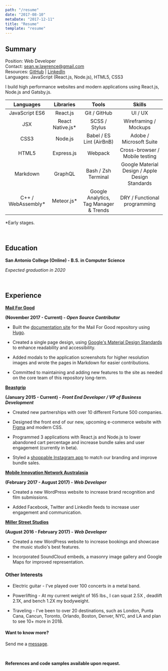 ```yaml
---
path: "/resume"
date: "2017-08-10"
metaDate: "2017-12-11"
title: "Resume"
template: "resume"
---
```


## Summary


Position: Web Developer <br />
Contact: [sean.w.lawrence@gmail.com](mailto:sean.w.lawrence@gmail.com) <br />
Resources: [GitHub](https://github.com/seanwlawrence) | [LinkedIn](https://www.linkedin.com/in/sean-lawrence-21792799/) <br />
Languages: JavaScript (React.js, Node.js), HTML5, CSS3 


I build high performance websites and modern applications using React.js, Node.js and Gatsby.js.

| **Languages**      | **Libraries**    | **Tools**                              | **Skills**                                      |
| :----------------: | :--------------: | :------------------------------------: | :---------------------------------------------: |
| JavaScript ES6     | React.js         | Git / GitHub                           | UI / UX                                         |
| JSX                | React Native.js* | SCSS / Stylus                          | Wireframing / Mockups                           |
| CSS3               | Node.js          | Babel / ES Lint (AirBnB)               | Adobe / Microsoft Suite                         |
| HTML5              | Express.js       | Webpack                                | Cross-browser / Mobile testing                  |
| Markdown           | GraphQL          | Bash / Zsh Terminal                    | Google Material Design / Apple Design Standards |
| C++ / WebAssembly* | Meteor.js*       | Google Analytics, Tag Manager & Trends | DRY / Functional programming                    |

*Early stages.

<br />

## Education

**San Antonio College (Online) - B.S. in Computer Science**

_Expected graduation in 2020_

<br />

## Experience

[**Mail For Good**](https://github.com/freecodecamp/mail-for-good)

**(November 2017 - Current) - _Open Source Contributor_**

- Built the [documentation site](http://mail-for-good.netlify.com) for the Mail For Good repository using [Hugo](https://gohugo.io/getting-started/). 

- Created a single page design, using [Google's Material Design Standards](https://material.io) to enhance readability and accessibility. 

- Added modals to the application screenshots for higher resolution images and wrote the pages in Markdown for easier contributions. 

- Committed to maintaining and adding new features to the site as needed on the core team of this repository long-term. 

[**Beastgrip**](https://beastgrip.com)

**(January 2015 - Current) - _Front End Developer / VP of Business Development_**

- Created new partnerships with over 10 different Fortune 500 companies. 

- Designed the front end of our new, upcoming e-commerce website with [Figma](https://figma.com) and modern CSS. 

- Programmed 3 applications with React.js and Node.js to lower abandoned cart percentage and increase bundle sales and user engagement (currently in beta). 

- Styled a [shoppable Instagram app](https://beastgrip.com/pages/inspiration-2) to match our branding and improve bundle sales.

[**Mobile Innovation Network Australasia**](http://mina.pro)

**(February 2017 - August 2017) - _Web Developer_**

- Created a new WordPress website to increase brand recognition and film submissions. 

- Added Facebook, Twitter and LinkedIn feeds to increase user engagement and communication. 

[**Miller Street Studios**](http:millerstreetstudios.com) 

**(August 2016 - February 2017) - _Web Developer_**

- Created a new WordPress website to increase bookings and showcase the music studio's best features. 

- Incorporated SoundCloud embeds, a masonry image gallery and Google Maps for improved representation.

### Other Interests

- Electric guitar - I've played over 100 concerts in a metal band. 

- Powerlifting - At my current weight of 165 lbs., I can squat 2.5X , deadlift 2.1X, and bench 1.2X my bodyweight.

- Traveling - I've been to over 20 destinations, such as London, Punta Cana, Cancun, Toronto, Orlando, Boston, Denver, NYC, and LA and plan to see 10+ more in 2018.

#### Want to know more?
Send me a [message](/contact).

<br />

**References and code samples available upon request.**

